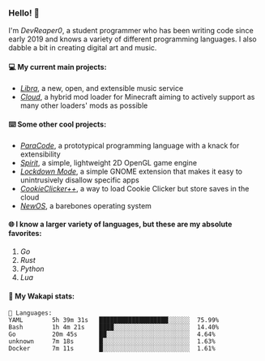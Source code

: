### Hello! 👋

I'm _DevReaper0_, a student programmer who has been writing code since early 2019 and knows a variety of different programming languages. I also dabble a bit in creating digital art and music.

#### 💻 My current main projects:

-   _[Libra](https://github.com/LibraMusic)_, a new, open, and extensible music service
-   _[Cloud](https://github.com/CloudLoaderMC/CloudLoader)_, a hybrid mod loader for Minecraft aiming to actively support as many other loaders' mods as possible

#### ⌨️ Some other cool projects:

-   _[ParaCode](https://github.com/ParaCodeLang/ParaCode)_, a prototypical programming language with a knack for extensibility
-   _[Spirit](https://gitlab.com/DevReaper0/SpiritEngine)_, a simple, lightweight 2D OpenGL game engine
-   _[Lockdown Mode](https://github.com/DevReaper0/GNOME-LockdownMode)_, a simple GNOME extension that makes it easy to unintrusively disallow specific apps
-   _[CookieClicker++](https://github.com/DevReaper0/CookieClickerPlusPlus)_, a way to load Cookie Clicker but store saves in the cloud
-   _[NewOS](https://github.com/DevReaper0/NewOS)_, a barebones operating system

#### 🌐 I know a larger variety of languages, but these are my absolute favorites:

1. _Go_
2. _Rust_
3. _Python_
4. _Lua_

#### 📡 My Wakapi stats:

```text
💾 Languages:
YAML        5h 39m 31s   ███████████████████░░░░░░  75.99%
Bash        1h 4m 21s    ████░░░░░░░░░░░░░░░░░░░░░  14.40%
Go          20m 45s      ██░░░░░░░░░░░░░░░░░░░░░░░  4.64%
unknown     7m 18s       █░░░░░░░░░░░░░░░░░░░░░░░░  1.63%
Docker      7m 11s       █░░░░░░░░░░░░░░░░░░░░░░░░  1.61%
```
